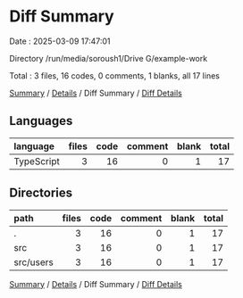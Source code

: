 # Diff Summary

Date : 2025-03-09 17:47:01

Directory /run/media/soroush1/Drive G/example-work

Total : 3 files,  16 codes, 0 comments, 1 blanks, all 17 lines

[Summary](results.md) / [Details](details.md) / Diff Summary / [Diff Details](diff-details.md)

## Languages
| language | files | code | comment | blank | total |
| :--- | ---: | ---: | ---: | ---: | ---: |
| TypeScript | 3 | 16 | 0 | 1 | 17 |

## Directories
| path | files | code | comment | blank | total |
| :--- | ---: | ---: | ---: | ---: | ---: |
| . | 3 | 16 | 0 | 1 | 17 |
| src | 3 | 16 | 0 | 1 | 17 |
| src/users | 3 | 16 | 0 | 1 | 17 |

[Summary](results.md) / [Details](details.md) / Diff Summary / [Diff Details](diff-details.md)